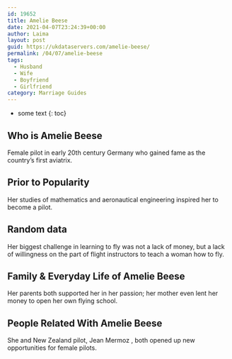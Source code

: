 ```yaml
---
id: 19652
title: Amelie Beese
date: 2021-04-07T23:24:39+00:00
author: Laima
layout: post
guid: https://ukdataservers.com/amelie-beese/
permalink: /04/07/amelie-beese
tags:
  - Husband
  - Wife
  - Boyfriend
  - Girlfriend
category: Marriage Guides
---
```


* some text
{: toc}


## Who is Amelie Beese
                  
                  
                  
Female pilot in early 20th century Germany who gained fame as the country&#8217;s first aviatrix.
                  
              
            
              
            
                
                
                
## Prior to Popularity
                  
                  
                  
Her studies of mathematics and aeronautical engineering inspired her to become a pilot.
                  
              
            
              
            
                
                
                
## Random data
                  
                  
                  
Her biggest challenge in learning to fly was not a lack of money, but a lack of willingness on the part of flight instructors to teach a woman how to fly.
                  
              
            
              
            
                
                
                
## Family & Everyday Life of Amelie Beese
                  
                  
                  
Her parents both supported her in her passion; her mother even lent her money to open her own flying school.
                  
              
            
              
            
                
                
                
## People Related With Amelie Beese
                  
                  
                  
She and New Zealand pilot, Jean Mermoz , both opened up new opportunities for female pilots.
                  
              
            
              
            
                
              
            
              
              
            
            
              
            
          
          
          